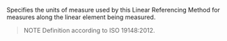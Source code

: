 Specifies the units of measure used by this Linear Referencing Method for measures along the linear element being measured.

> NOTE Definition according to ISO 19148:2012.
